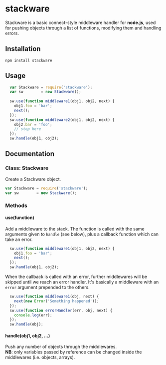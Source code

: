 stackware
=========

Stackware is a basic connect-style middleware handler for **node.js**, used for pushing objects through a list of functions, modifying them and handling errors.

## Installation
 ```
npm install stackware
```

## Usage

```javascript
  var Stackware = require('stackware');
  var sw        = new Stackware();
  
  sw.use(function middleware1(obj1, obj2, next) {
    obj1.foo = 'bar';
    next();
  });
  sw.use(function middleware2(obj1, obj2, next) {
    obj2.bar = 'foo';
    // stop here
  });
  sw.handle(obj1, obj2);
```

## Documentation

### Class: Stackware

Create a Stackware object.

```javascript
var Stackware = require('stackware');
var sw        = new Stackware();
```

### Methods

#### use(function)
Add a middleware to the stack. The function is called with the same arguments given to `handle` (see below), plus a callback function which can take an error.
```javascript
  sw.use(function middleware1(obj1, obj2, next) {
    obj1.foo = 'bar';
    next();
  });
  sw.handle(obj1, obj2);
```
When the callback is called with an error, further middlewares will be skipped until we reach an error handler. It's basically a middleware with an `error` argument prepended to the others.

```javascript
  sw.use(function middleware1(obj, next) {
    next(new Error('Something happened'));
  });
  sw.use(function errorHandler(err, obj, next) {
    console.log(err);
  });
  sw.handle(obj);
```

#### handle(obj1, obj2, ...)
Push any number of objects through the middlewares.  
**NB**: only variables passed by reference can be changed inside the middlewares (i.e. objects, arrays).
